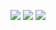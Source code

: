 <p align="center">
  <img src="https://github-readme-stats.vercel.app/api?username=Unam3dd&theme=dark&show_icons=true">
  <img src="https://github-readme-stats.vercel.app/api/top-langs/?username=Unam3dd&theme=dark&layout=compact&langs_count=10&hide=html,css">
  <img src="https://github-readme-stats.vercel.app/api/wakatime?username=@unam3dd&theme=dark&layout=compact&langs_count=10">
</p>
